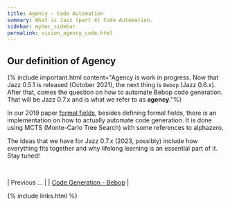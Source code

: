 ```yaml
---
title: Agency - Code Automation
summary: What is Jazz (part 4) Code Automation.
sidebar: mydoc_sidebar
permalink: vision_agency_code.html
---
```


## Our definition of Agency

{% include important.html content="Agency is work in progress. Now that Jazz 0.5.1 is released (October 2021), the next thing is `Bebop`
(Jazz 0.6.x). After that, comes the question on how to automate Bebop code generation. That will be Jazz 0.7.x and is what we refer to as
**agency**."%}

In our 2019 paper [formal fields](https://arxiv.org/abs/2007.14075), besides defining formal fields, there is an implementation on how to
actually automate code generation. It is done using MCTS (Monte-Carlo Tree Search) with some references to alphazero.

The ideas that we have for Jazz 0.7.x (2023, possibly) include how everything fits together and why lifelong learning is an essential part
of it. Stay tuned!

<br/>

| <span class="label label-default">Previous ...</span> |
| [Code Generation - Bebop](vision_code_bebop.html) |

{% include links.html %}
